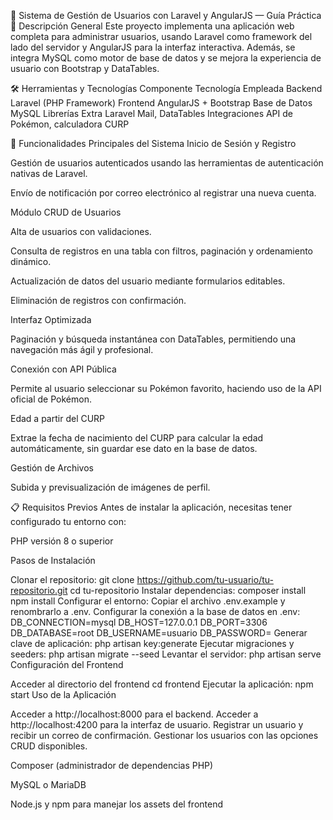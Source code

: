 🧩 Sistema de Gestión de Usuarios con Laravel y AngularJS — Guía Práctica
🎯 Descripción General
Este proyecto implementa una aplicación web completa para administrar usuarios, usando Laravel como framework del lado del servidor y AngularJS para la interfaz interactiva. Además, se integra MySQL como motor de base de datos y se mejora la experiencia de usuario con Bootstrap y DataTables.

🛠 Herramientas y Tecnologías
Componente	Tecnología Empleada
Backend	Laravel (PHP Framework)
Frontend	AngularJS + Bootstrap
Base de Datos	MySQL
Librerías Extra	Laravel Mail, DataTables
Integraciones	API de Pokémon, calculadora CURP

🔧 Funcionalidades Principales del Sistema
Inicio de Sesión y Registro

Gestión de usuarios autenticados usando las herramientas de autenticación nativas de Laravel.

Envío de notificación por correo electrónico al registrar una nueva cuenta.

Módulo CRUD de Usuarios

Alta de usuarios con validaciones.

Consulta de registros en una tabla con filtros, paginación y ordenamiento dinámico.

Actualización de datos del usuario mediante formularios editables.

Eliminación de registros con confirmación.

Interfaz Optimizada

Paginación y búsqueda instantánea con DataTables, permitiendo una navegación más ágil y profesional.

Conexión con API Pública

Permite al usuario seleccionar su Pokémon favorito, haciendo uso de la API oficial de Pokémon.

Edad a partir del CURP

Extrae la fecha de nacimiento del CURP para calcular la edad automáticamente, sin guardar ese dato en la base de datos.

Gestión de Archivos

Subida y previsualización de imágenes de perfil.

📋 Requisitos Previos
Antes de instalar la aplicación, necesitas tener configurado tu entorno con:

PHP versión 8 o superior

Pasos de Instalación

Clonar el repositorio:
git clone https://github.com/tu-usuario/tu-repositorio.git
cd tu-repositorio
Instalar dependencias:
composer install
npm install
Configurar el entorno:
Copiar el archivo .env.example y renombrarlo a .env.
Configurar la conexión a la base de datos en .env:
DB_CONNECTION=mysql
DB_HOST=127.0.0.1
DB_PORT=3306
DB_DATABASE=root
DB_USERNAME=usuario
DB_PASSWORD=
Generar clave de aplicación:
php artisan key:generate
Ejecutar migraciones y seeders:
php artisan migrate --seed
Levantar el servidor:
php artisan serve
Configuración del Frontend

Acceder al directorio del frontend
cd frontend
Ejecutar la aplicación:
npm start
Uso de la Aplicación

Acceder a http://localhost:8000 para el backend.
Acceder a http://localhost:4200 para la interfaz de usuario.
Registrar un usuario y recibir un correo de confirmación.
Gestionar los usuarios con las opciones CRUD disponibles.

Composer (administrador de dependencias PHP)

MySQL o MariaDB

Node.js y npm para manejar los assets del frontend
